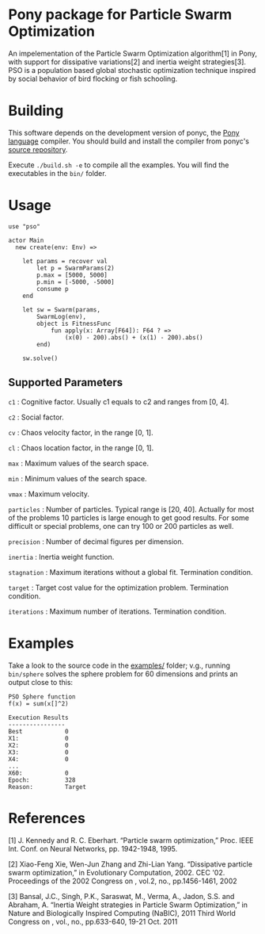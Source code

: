 # Pony package for Particle Swarm Optimization

An impelementation of the Particle Swarm Optimization algorithm[1] in Pony, with support for dissipative variations[2]
and inertia weight strategies[3].
PSO is a population based global stochastic optimization technique inspired by social behavior of bird flocking or fish schooling.

# Building

This software depends on the development version of ponyc, the [Pony language](http://www.ponylang.org/) compiler.
You should build and install the compiler from ponyc's [source repository](https://github.com/CausalityLtd/ponyc).

Execute `./build.sh -e` to compile all the examples.
You will find the executables in the `bin/` folder.

# Usage

```pony
use "pso"

actor Main
  new create(env: Env) =>

    let params = recover val
        let p = SwarmParams(2)
        p.max = [5000, 5000]
        p.min = [-5000, -5000]
        consume p
    end

    let sw = Swarm(params,
        SwarmLog(env),
        object is FitnessFunc
            fun apply(x: Array[F64]): F64 ? =>
                (x(0) - 200).abs() + (x(1) - 200).abs()
        end)

    sw.solve()
```

## Supported Parameters

`c1` : Cognitive factor. Usually c1 equals to c2 and ranges from [0, 4].

`c2` : Social factor.

`cv` : Chaos velocity factor, in the range [0, 1].

`cl` : Chaos location factor, in the range [0, 1].

`max` : Maximum values of the search space.

`min` : Minimum values of the search space.

`vmax` : Maximum velocity.

`particles` : Number of particles. Typical range is [20, 40].
Actually for most of the problems 10 particles is large enough to get good results.
For some difficult or special problems, one can try 100 or 200 particles as well.

`precision` : Number of decimal figures per dimension.

`inertia` : Inertia weight function.

`stagnation` : Maximum iterations without a global fit. Termination condition.

`target` : Target cost value for the optimization problem. Termination condition.

`iterations` : Maximum number of iterations. Termination condition.

# Examples

Take a look to the source code in the [examples/](https://github.com/mfornos/pony-pso/tree/master/examples) folder; v.g., running `bin/sphere` solves the sphere problem for 60 dimensions and prints an output close to this:

```
PSO Sphere function
f(x) = sum(x[]^2)

Execution Results
----------------
Best            0
X1:             0
X2:             0
X3:             0
X4:             0
...
X60:            0
Epoch:          328
Reason:         Target
```

# References

[1] J. Kennedy and R. C. Eberhart. “Particle swarm optimization,” Proc. IEEE Int. Conf. on Neural Networks, pp. 1942-1948, 1995.

[2] Xiao-Feng Xie, Wen-Jun Zhang and Zhi-Lian Yang. “Dissipative particle swarm optimization,” in Evolutionary Computation, 2002. CEC '02. Proceedings of the 2002 Congress on , vol.2, no., pp.1456-1461, 2002

[3] Bansal, J.C., Singh, P.K., Saraswat, M., Verma, A., Jadon, S.S. and Abraham, A. “Inertia Weight strategies in Particle Swarm Optimization,” in Nature and Biologically Inspired Computing (NaBIC), 2011 Third World Congress on , vol., no., pp.633-640, 19-21 Oct. 2011
